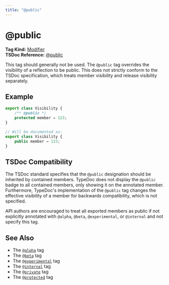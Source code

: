 ```yaml
---
title: "@public"
---
```


# @public

**Tag Kind:** [Modifier](../tags.md#Modifier-Tags) <br>
**TSDoc Reference:** [@public](https://tsdoc.org/pages/tags/public/)

This tag should generally not be used. The `@public` tag overrides the visibility of a reflection to be public.
This does not strictly conform to the TSDoc specification, which treats member visibility and release
visibility separately.

## Example

```ts
export class Visibility {
    /** @public */
    protected member = 123;
}

// Will be documented as:
export class Visibility {
    public member = 123;
}
```

## TSDoc Compatibility

The TSDoc standard specifies that the `@public` designation should be inherited by contained members.
TypeDoc does not display the `@public` badge to all contained members, only showing it on the annotated member.
Furthermore, TypeDoc's implementation of the `@public` tag changes the effective visibility of a member
for backwards compatibility, which is not specified.

API authors are encouraged to treat all exported members as public if not explicitly annotated with `@alpha`,
`@beta`, `@experimental`, or `@internal` and not specify this tag.

## See Also

-   The [`@alpha`](alpha.md) tag
-   The [`@beta`](beta.md) tag
-   The [`@experimental`](experimental.md) tag
-   The [`@internal`](internal.md) tag
-   The [`@private`](private.md) tag
-   The [`@protected`](protected.md) tag
